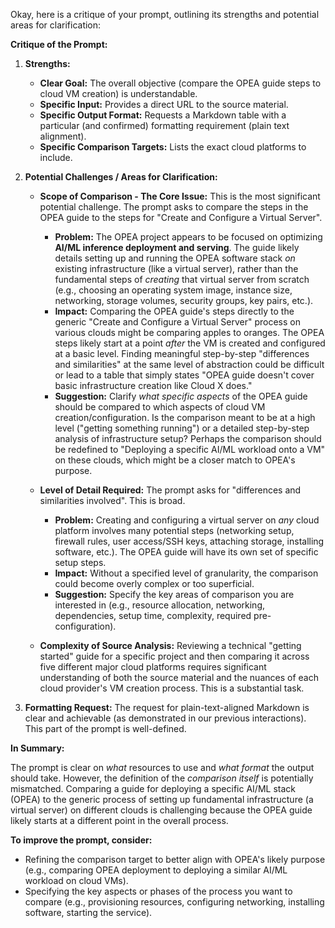 Okay, here is a critique of your prompt, outlining its strengths and potential areas for clarification:

**Critique of the Prompt:**

1.  **Strengths:**
    * **Clear Goal:** The overall objective (compare the OPEA guide steps to cloud VM creation) is understandable.
    * **Specific Input:** Provides a direct URL to the source material.
    * **Specific Output Format:** Requests a Markdown table with a particular (and confirmed) formatting requirement (plain text alignment).
    * **Specific Comparison Targets:** Lists the exact cloud platforms to include.

2.  **Potential Challenges / Areas for Clarification:**

    * **Scope of Comparison - The Core Issue:** This is the most significant potential challenge. The prompt asks to compare the steps in the OPEA guide to the steps for "Create and Configure a Virtual Server".
        * **Problem:** The OPEA project appears to be focused on optimizing **AI/ML inference deployment and serving**. The guide likely details setting up and running the OPEA software stack *on* existing infrastructure (like a virtual server), rather than the fundamental steps of *creating* that virtual server from scratch (e.g., choosing an operating system image, instance size, networking, storage volumes, security groups, key pairs, etc.).
        * **Impact:** Comparing the OPEA guide's steps directly to the generic "Create and Configure a Virtual Server" process on various clouds might be comparing apples to oranges. The OPEA steps likely start at a point *after* the VM is created and configured at a basic level. Finding meaningful step-by-step "differences and similarities" at the same level of abstraction could be difficult or lead to a table that simply states "OPEA guide doesn't cover basic infrastructure creation like Cloud X does."
        * **Suggestion:** Clarify *what specific aspects* of the OPEA guide should be compared to which aspects of cloud VM creation/configuration. Is the comparison meant to be at a high level ("getting something running") or a detailed step-by-step analysis of infrastructure setup? Perhaps the comparison should be redefined to "Deploying a specific AI/ML workload onto a VM" on these clouds, which might be a closer match to OPEA's purpose.

    * **Level of Detail Required:** The prompt asks for "differences and similarities involved". This is broad.
        * **Problem:** Creating and configuring a virtual server on *any* cloud platform involves many potential steps (networking setup, firewall rules, user access/SSH keys, attaching storage, installing software, etc.). The OPEA guide will have its own set of specific setup steps.
        * **Impact:** Without a specified level of granularity, the comparison could become overly complex or too superficial.
        * **Suggestion:** Specify the key areas of comparison you are interested in (e.g., resource allocation, networking, dependencies, setup time, complexity, required pre-configuration).

    * **Complexity of Source Analysis:** Reviewing a technical "getting started" guide for a specific project and then comparing it across five different major cloud platforms requires significant understanding of both the source material and the nuances of each cloud provider's VM creation process. This is a substantial task.

3.  **Formatting Request:** The request for plain-text-aligned Markdown is clear and achievable (as demonstrated in our previous interactions). This part of the prompt is well-defined.

**In Summary:**

The prompt is clear on *what* resources to use and *what format* the output should take. However, the definition of the *comparison itself* is potentially mismatched. Comparing a guide for deploying a specific AI/ML stack (OPEA) to the generic process of setting up fundamental infrastructure (a virtual server) on different clouds is challenging because the OPEA guide likely starts at a different point in the overall process.

**To improve the prompt, consider:**

* Refining the comparison target to better align with OPEA's likely purpose (e.g., comparing OPEA deployment to deploying a similar AI/ML workload on cloud VMs).
* Specifying the key aspects or phases of the process you want to compare (e.g., provisioning resources, configuring networking, installing software, starting the service).
